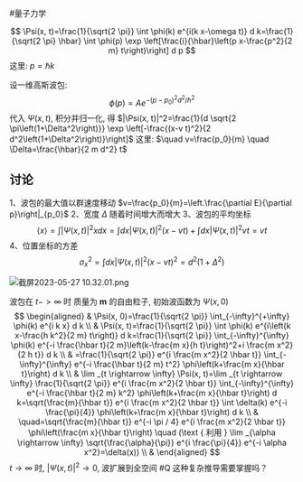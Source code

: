 #量子力学 

$$
\Psi(x, t)=\frac{1}{\sqrt{2 \pi}} \int \phi(k) e^{i(k x-\omega t)} d k=\frac{1}{\sqrt{2 \pi} \hbar} \int \phi(p) \exp \left[\frac{i}{\hbar}\left(p x-\frac{p^2}{2 m} t\right)\right] d p
$$
这里: $p=\hbar k$

设一维高斯波包:
$$
\phi(p)=A e^{-\left(p-p_0\right)^2 d^2 / \hbar^2}
$$
代入 $\Psi(x, t)$, 积分并归一化, 得 $|\Psi(x, t)|^2=\frac{1}{d \sqrt{2 \pi\left(1+\Delta^2\right)}} \exp \left[-\frac{(x-v t)^2}{2 d^2\left(1+\Delta^2\right)}\right]$
这里: $\quad v=\frac{p_0}{m} \quad \Delta=\frac{\hbar}{2 m d^2} t$

## 讨论
1、波包的最大值以群速度移动 $v=\frac{p_0}{m}=\left.\frac{\partial E}{\partial p}\right|_{p_0}$
2、宽度 $\Delta$ 随着时间增大而增大
3、波包的平均坐标
$$
\langle x\rangle=\int|\Psi(x, t)|^2 x d x=\int d x|\Psi(x, t)|^2(x-v t)+\int d x|\Psi(x, t)|^2 v t=v t
$$
4、位置坐标的方差
$$
\sigma_x^2=\int d x|\Psi(x, t)|^2(x-v t)^2=d^2\left(1+\Delta^2\right)
$$

![截屏2023-05-27 10.32.01.png](https://obsidian-1317758465.cos.ap-shanghai.myqcloud.com/images/%E6%88%AA%E5%B1%8F2023-05-27%2010.32.01.png)


波包在 $t->\infty$ 时 质量为 $\boldsymbol{m}$ 的自由粒子, 初始波函数为 $\Psi(x, 0)$
$$
\begin{aligned}
& \Psi(x, 0)=\frac{1}{\sqrt{2 \pi}} \int_{-\infty}^{+\infty} \phi(k) e^{i k x} d k \\
& \Psi(x, t)=\frac{1}{\sqrt{2 \pi}} \int \phi(k) e^{i\left(k x-\frac{h k^2}{2 m} t\right)} d k=\frac{1}{\sqrt{2 \pi}} \int_{-\infty}^{\infty} \phi(k) e^{-i \frac{\hbar t}{2 m}\left(k-\frac{m x}{h t}\right)^2+i \frac{m x^2}{2 h t}} d k \\
& =\frac{1}{\sqrt{2 \pi}} e^{i \frac{m x^2}{2 \hbar t}} \int_{-\infty}^{\infty} e^{-i \frac{\hbar t}{2 m} t^2} \phi\left(k+\frac{m x}{\hbar t}\right) d k \\
& \lim _{t \rightarrow \infty} \Psi(x, t)=\lim _{t \rightarrow \infty} \frac{1}{\sqrt{2 \pi}} e^{i \frac{m x^2}{2 \hbar t}} \int_{-\infty}^{\infty} e^{-i \frac{\hbar t}{2 m} k^2} \phi\left(k+\frac{m x}{\hbar t}\right) d k=\sqrt{\frac{m}{\hbar t}} e^{i \frac{m x^2}{2 \hbar t}} \int \delta(k) e^{-i \frac{\pi}{4}} \phi\left(k+\frac{m x}{\hbar t}\right) d k \\
&  \quad=\sqrt{\frac{m}{\hbar t}} e^{-i \pi / 4} e^{i \frac{m x^2}{2 \hbar t}} \phi\left(\frac{m x}{\hbar t}\right) \quad (\text { 利用 } \lim _{\alpha \rightarrow \infty} \sqrt{\frac{\alpha}{\pi}} e^{i \frac{\pi}{4}} e^{-i \alpha x^2}=\delta(x)) \\
&
\end{aligned}
$$
$t\rightarrow\infty$ 时, $|\Psi(x, t)|^2 \rightarrow 0$, 波扩展到全空间 #Q 这种复杂推导需要掌握吗？
